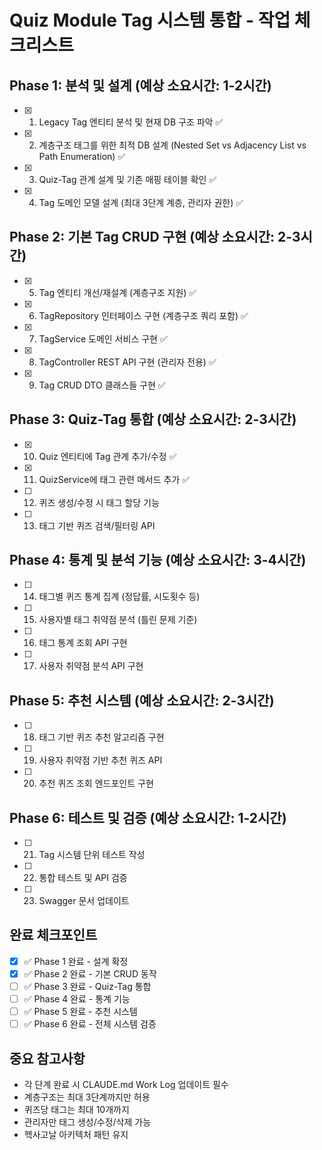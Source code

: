 # Quiz Module Tag 시스템 통합 - 작업 체크리스트

## Phase 1: 분석 및 설계 (예상 소요시간: 1-2시간)
- [x] 1. Legacy Tag 엔티티 분석 및 현재 DB 구조 파악 ✅
- [x] 2. 계층구조 태그를 위한 최적 DB 설계 (Nested Set vs Adjacency List vs Path Enumeration) ✅
- [x] 3. Quiz-Tag 관계 설계 및 기존 매핑 테이블 확인 ✅
- [x] 4. Tag 도메인 모델 설계 (최대 3단계 계층, 관리자 권한) ✅

## Phase 2: 기본 Tag CRUD 구현 (예상 소요시간: 2-3시간)
- [x] 5. Tag 엔티티 개선/재설계 (계층구조 지원) ✅
- [x] 6. TagRepository 인터페이스 구현 (계층구조 쿼리 포함) ✅
- [x] 7. TagService 도메인 서비스 구현 ✅
- [x] 8. TagController REST API 구현 (관리자 전용) ✅
- [x] 9. Tag CRUD DTO 클래스들 구현 ✅

## Phase 3: Quiz-Tag 통합 (예상 소요시간: 2-3시간)
- [x] 10. Quiz 엔티티에 Tag 관계 추가/수정 ✅
- [x] 11. QuizService에 태그 관련 메서드 추가 ✅
- [ ] 12. 퀴즈 생성/수정 시 태그 할당 기능
- [ ] 13. 태그 기반 퀴즈 검색/필터링 API

## Phase 4: 통계 및 분석 기능 (예상 소요시간: 3-4시간)
- [ ] 14. 태그별 퀴즈 통계 집계 (정답률, 시도횟수 등)
- [ ] 15. 사용자별 태그 취약점 분석 (틀린 문제 기준)
- [ ] 16. 태그 통계 조회 API 구현
- [ ] 17. 사용자 취약점 분석 API 구현

## Phase 5: 추천 시스템 (예상 소요시간: 2-3시간)
- [ ] 18. 태그 기반 퀴즈 추천 알고리즘 구현
- [ ] 19. 사용자 취약점 기반 추천 퀴즈 API
- [ ] 20. 추천 퀴즈 조회 엔드포인트 구현

## Phase 6: 테스트 및 검증 (예상 소요시간: 1-2시간)
- [ ] 21. Tag 시스템 단위 테스트 작성
- [ ] 22. 통합 테스트 및 API 검증
- [ ] 23. Swagger 문서 업데이트

## 완료 체크포인트
- [x] ✅ Phase 1 완료 - 설계 확정
- [x] ✅ Phase 2 완료 - 기본 CRUD 동작
- [ ] ✅ Phase 3 완료 - Quiz-Tag 통합
- [ ] ✅ Phase 4 완료 - 통계 기능
- [ ] ✅ Phase 5 완료 - 추천 시스템
- [ ] ✅ Phase 6 완료 - 전체 시스템 검증

## 중요 참고사항
- 각 단계 완료 시 CLAUDE.md Work Log 업데이트 필수
- 계층구조는 최대 3단계까지만 허용
- 퀴즈당 태그는 최대 10개까지
- 관리자만 태그 생성/수정/삭제 가능
- 헥사고날 아키텍처 패턴 유지